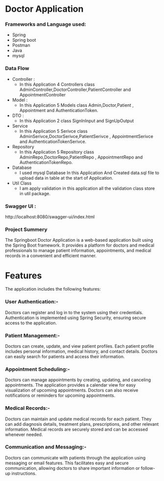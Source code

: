 # Doctor Application
### Frameworks and Language used:
 

* Spring
* Spring boot
* Postman
* Java
* mysql

### Data Flow 
* Controller :
    * In this Application 4 Controllers class   AdminController,DoctorController,PatientController and AppointmentController
* Model :
    * In this Application 5 Models class Admin,Doctor,Patient , Appointment and AuthenticationToken.
* DTO :
    * In this Application 2 class SignInInput and SignUpOutput
* Service
  * In this Application 5 Serivce class AdminSerivce,DoctorSerivce,PatientSerivce , AppointmentSerivce and AuthenticationTokenSerivce.
* Repository
  * In this Application 5 Repository class AdminRepo,DoctorRepo,PatientRepo , AppointmentRepo and AuthenticationTokenRepo.
* Database
  * I used mysql Database In this Application And Created data.sql file to upload data in table at the start of Application.
* Util Class
  * I am apply validation in this application all the validation class store in util package.
 
    
### Swagger UI :
http://localhost:8080/swagger-ui/index.html
    

### Project Summery

The Springboot Doctor Application is a web-based application built using the Spring Boot framework. It provides a platform for doctors and medical professionals to manage patient information, appointments, and medical records in a convenient and efficient manner.

# Features
The application includes the following features:
### User Authentication:-
Doctors can register and log in to the system using their credentials. Authentication is implemented using Spring Security, ensuring secure access to the application.
### Patient Management:-
Doctors can create, update, and view patient profiles. Each patient profile includes personal information, medical history, and contact details. Doctors can easily search for patients and access their information.
### Appointment Scheduling:-
Doctors can manage appointments by creating, updating, and canceling appointments. The application provides a calendar view for easy visualization of upcoming appointments. Doctors can also receive notifications or reminders for upcoming appointments.
### Medical Records:-
Doctors can maintain and update medical records for each patient. They can add diagnosis details, treatment plans, prescriptions, and other relevant information. Medical records are securely stored and can be accessed whenever needed.
### Communication and Messaging:-
Doctors can communicate with patients through the application using messaging or email features. This facilitates easy and secure communication, allowing doctors to share important information or follow-up instructions.

 
